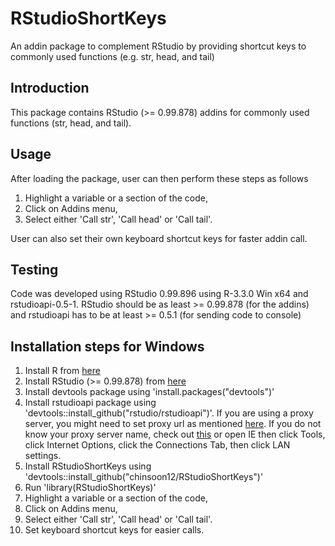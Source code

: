 # RStudioShortKeys
An addin package to complement RStudio by providing shortcut keys to commonly used functions (e.g. str, head, and tail) 

## Introduction
This package contains RStudio (>= 0.99.878) addins for commonly used functions (str, head, and tail). 

## Usage
After loading the package, user can then perform these steps as follows 

1. Highlight a variable or a section of the code, 
2. Click on Addins menu, 
3. Select either 'Call str', 'Call head' or 'Call tail'. 

User can also set their own keyboard shortcut keys for faster addin call.

## Testing
Code was developed using RStudio 0.99.896 using R-3.3.0 Win x64 and rstudioapi-0.5-1. 
RStudio should be as least >= 0.99.878 (for the addins) and rstudioapi has to be at least >= 0.5.1 (for sending code to console)


## Installation steps for Windows

1. Install R from [here](https://cran.r-project.org/bin/windows/base/)
2. Install RStudio (>= 0.99.878) from [here](https://www.rstudio.com/products/rstudio/download/)
3. Install devtools package using 'install.packages("devtools")'
4. Install rstudioapi package using 'devtools::install_github("rstudio/rstudioapi")'. If you are using a proxy server, you might need to set proxy url as mentioned [here](http://stackoverflow.com/questions/17783686/solution-how-to-install-github-when-there-is-a-proxy). If you do not know your proxy server name, check out [this](http://superuser.com/questions/346372/how-do-i-know-what-proxy-server-im-using) or open IE then click Tools, click Internet Options, click the Connections Tab, then click LAN settings.
5. Install RStudioShortKeys using 'devtools::install_github("chinsoon12/RStudioShortKeys")'
6. Run 'library(RStudioShortKeys)'
7. Highlight a variable or a section of the code, 
8. Click on Addins menu, 
9. Select either 'Call str', 'Call head' or 'Call tail'.
10. Set keyboard shortcut keys for easier calls.

